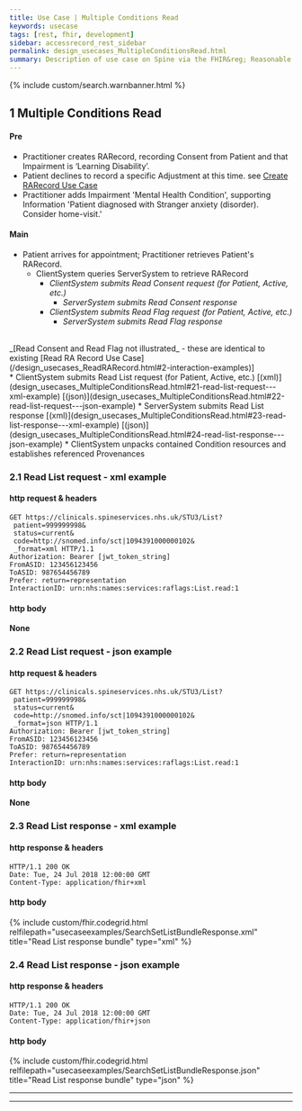 ```yaml
---
title: Use Case | Multiple Conditions Read
keywords: usecase
tags: [rest, fhir, development]
sidebar: accessrecord_rest_sidebar
permalink: design_usecases_MultipleConditionsRead.html
summary: Description of use case on Spine via the FHIR&reg; Reasonable Adjustments API
---
```

{% include custom/search.warnbanner.html %}

## 1 Multiple Conditions Read ##

#### Pre ####
* Practitioner creates RARecord, recording Consent from Patient and that Impairment is ‘Learning Disability’.
* Patient declines to record a specific Adjustment at this time.
see [Create RARecord Use Case](/design_usecases_create.html#1-create-rarecord-use-case)
* Practitioner adds Impairment 'Mental Health Condition', supporting Information 'Patient diagnosed with Stranger anxiety (disorder). Consider home-visit.'

#### Main ####
* Patient arrives for appointment; Practitioner retrieves Patient's RARecord.  
  * ClientSystem queries ServerSystem to retrieve RARecord
    * _ClientSystem submits Read Consent request (for Patient, Active, etc.)_
      * _ServerSystem submits Read Consent response_
    * _ClientSystem submits Read Flag request (for Patient, Active, etc.)_
      * _ServerSystem submits Read Flag response_  
<br>
_[Read Consent and Read Flag not illustrated_ - these are identical to existing [Read RA Record Use Case](/design_usecases_ReadRARecord.html#2-interaction-examples)]  
<br>
    * ClientSystem submits Read List request (for Patient, Active, etc.) [(xml)](design_usecases_MultipleConditionsRead.html#21-read-list-request---xml-example) [(json)](design_usecases_MultipleConditionsRead.html#22-read-list-request---json-example)
      * ServerSystem submits Read List response [(xml)](design_usecases_MultipleConditionsRead.html#23-read-list-response---xml-example) [(json)](design_usecases_MultipleConditionsRead.html#24-read-list-response---json-example)
    * ClientSystem unpacks contained Condition resources and establishes referenced Provenances 

### 2.1 Read List request - xml example  ###

#### http request & headers ####
``` http
GET https://clinicals.spineservices.nhs.uk/STU3/List?
 patient=999999998&
 status=current&
 code=http://snomed.info/sct|1094391000000102&
 _format=xml HTTP/1.1
Authorization: Bearer [jwt_token_string]
FromASID: 123456123456
ToASID: 987654456789
Prefer: return=representation
InteractionID: urn:nhs:names:services:raflags:List.read:1

```

#### http body ####
**None**

### 2.2 Read List request - json example  ###

#### http request & headers ####
``` http
GET https://clinicals.spineservices.nhs.uk/STU3/List?
 patient=999999998&
 status=current&
 code=http://snomed.info/sct|1094391000000102&
 _format=json HTTP/1.1
Authorization: Bearer [jwt_token_string]
FromASID: 123456123456
ToASID: 987654456789
Prefer: return=representation
InteractionID: urn:nhs:names:services:raflags:List.read:1

```

#### http body ####
**None**

### 2.3 Read List response - xml example  ###

#### http response & headers ####
``` http
HTTP/1.1 200 OK
Date: Tue, 24 Jul 2018 12:00:00 GMT
Content-Type: application/fhir+xml

```

#### http body ####
{% include custom/fhir.codegrid.html
relfilepath="usecaseexamples/SearchSetListBundleResponse.xml"
title="Read List response bundle"
type="xml" %}

### 2.4 Read List response - json example  ###

#### http response & headers ####
``` http
HTTP/1.1 200 OK
Date: Tue, 24 Jul 2018 12:00:00 GMT
Content-Type: application/fhir+json

```

#### http body ####
{% include custom/fhir.codegrid.html
relfilepath="usecaseexamples/SearchSetListBundleResponse.json"
title="Read List response bundle"
type="json" %}


---
---
